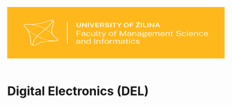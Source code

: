 <a href="https://www.fri.uniza.sk/" target="_blank">
  <img width="100%" height="120" src="https://raw.githubusercontent.com/bksivn/Hello/main/Logo_FRI_UNIZA_horizontalne_farebne_s_pozadim_s_ochrannou_zonou_EN.svg">
</a>

<br/>
<br/>

# Digital Electronics (DEL)
